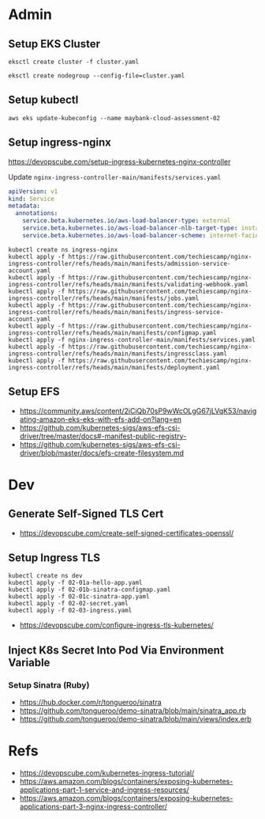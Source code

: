 
# Admin

## Setup EKS Cluster

```
eksctl create cluster -f cluster.yaml

eksctl create nodegroup --config-file=cluster.yaml
```

## Setup kubectl

```
aws eks update-kubeconfig --name maybank-cloud-assessment-02
```

## Setup ingress-nginx

https://devopscube.com/setup-ingress-kubernetes-nginx-controller

Update `nginx-ingress-controller-main/manifests/services.yaml`

```yaml
apiVersion: v1
kind: Service
metadata:
  annotations:
    service.beta.kubernetes.io/aws-load-balancer-type: external
    service.beta.kubernetes.io/aws-load-balancer-nlb-target-type: instance
    service.beta.kubernetes.io/aws-load-balancer-scheme: internet-facing
```

```
kubectl create ns ingress-nginx
kubectl apply -f https://raw.githubusercontent.com/techiescamp/nginx-ingress-controller/refs/heads/main/manifests/admission-service-account.yaml
kubectl apply -f https://raw.githubusercontent.com/techiescamp/nginx-ingress-controller/refs/heads/main/manifests/validating-webhook.yaml
kubectl apply -f https://raw.githubusercontent.com/techiescamp/nginx-ingress-controller/refs/heads/main/manifests/jobs.yaml
kubectl apply -f https://raw.githubusercontent.com/techiescamp/nginx-ingress-controller/refs/heads/main/manifests/ingress-service-account.yaml
kubectl apply -f https://raw.githubusercontent.com/techiescamp/nginx-ingress-controller/refs/heads/main/manifests/configmap.yaml
kubectl apply -f nginx-ingress-controller-main/manifests/services.yaml
kubectl apply -f https://raw.githubusercontent.com/techiescamp/nginx-ingress-controller/refs/heads/main/manifests/ingressclass.yaml
kubectl apply -f https://raw.githubusercontent.com/techiescamp/nginx-ingress-controller/refs/heads/main/manifests/deployment.yaml
```

## Setup EFS

* https://community.aws/content/2iCiQb70sP9wWcOLgG67jLVqK53/navigating-amazon-eks-eks-with-efs-add-on?lang=en
* https://github.com/kubernetes-sigs/aws-efs-csi-driver/tree/master/docs#-manifest-public-registry-
* https://github.com/kubernetes-sigs/aws-efs-csi-driver/blob/master/docs/efs-create-filesystem.md


# Dev

## Generate Self-Signed TLS Cert

* https://devopscube.com/create-self-signed-certificates-openssl/


## Setup Ingress TLS

```
kubectl create ns dev
kubectl apply -f 02-01a-hello-app.yaml
kubectl apply -f 02-01b-sinatra-configmap.yaml
kubectl apply -f 02-01c-sinatra-app.yaml
kubectl apply -f 02-02-secret.yaml
kubectl apply -f 02-03-ingress.yaml
```

* https://devopscube.com/configure-ingress-tls-kubernetes/

## Inject K8s Secret Into Pod Via Environment Variable

### Setup Sinatra (Ruby)

* https://hub.docker.com/r/tongueroo/sinatra
* https://github.com/tongueroo/demo-sinatra/blob/main/sinatra_app.rb
* https://github.com/tongueroo/demo-sinatra/blob/main/views/index.erb

## 



# Refs

* https://devopscube.com/kubernetes-ingress-tutorial/
* https://aws.amazon.com/blogs/containers/exposing-kubernetes-applications-part-1-service-and-ingress-resources/
* https://aws.amazon.com/blogs/containers/exposing-kubernetes-applications-part-3-nginx-ingress-controller/

